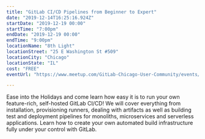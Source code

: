 ```yaml
---
title: "GitLab CI/CD Pipelines from Beginner to Expert"
date: "2019-12-14T16:25:16.924Z"
startDate: "2019-12-19 00:00"
startTime: "7:00pm"
endDate: "2019-12-19 00:00"
endTime: "9:00pm"
locationName: "8th Light"
locationStreet: "25 E Washington St #509"
locationCity: "Chicago"
locationState: "IL"
cost: "FREE"
eventUrl: "https://www.meetup.com/GitLab-Chicago-User-Community/events/266588713/"

---
```


Ease into the Holidays and come learn how easy it is to run your own feature-rich, self-hosted GitLab CI/CD! We will cover everything from installation, provisioning runners, dealing with artifacts as well as building test and deployment pipelines for monoliths, microservices and serverless applications. Learn how to create your own automated build infrastructure fully under your control with GitLab.

